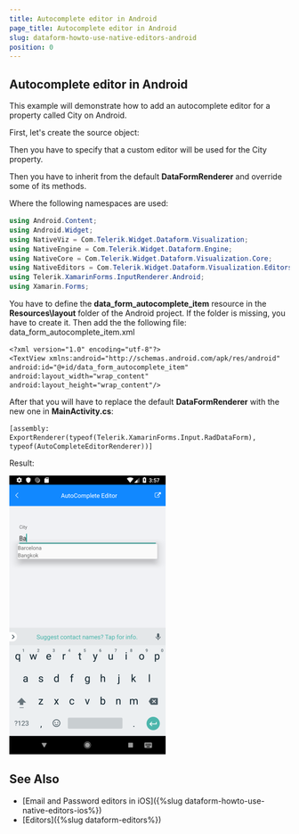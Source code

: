 ```yaml
---
title: Autocomplete editor in Android
page_title: Autocomplete editor in Android
slug: dataform-howto-use-native-editors-android
position: 0
---
```

## Autocomplete editor in Android

This example will demonstrate how to add an autocomplete editor for a property called City on Android.

First, let's create the source object:

<snippet id='dataform-howto-autocompleteeditor-source' />

Then you have to specify that a custom editor will be used for the City property.

<snippet id='dataform-howto-autocompleteeditor-csharp' />

Then you have to inherit from the default **DataFormRenderer** and override some of its methods.

<snippet id='dataform-howto-autocompleteeditorrenderer-csharp' />

Where the following namespaces are used:

```C#
using Android.Content;
using Android.Widget;
using NativeViz = Com.Telerik.Widget.Dataform.Visualization;
using NativeEngine = Com.Telerik.Widget.Dataform.Engine;
using NativeCore = Com.Telerik.Widget.Dataform.Visualization.Core;
using NativeEditors = Com.Telerik.Widget.Dataform.Visualization.Editors;
using Telerik.XamarinForms.InputRenderer.Android;
using Xamarin.Forms;
```
	
You have to define the **data\_form\_autocomplete\_item** resource in the **Resources\\layout** folder of the Android project. If the folder is missing, you have to create it. Then add the the following file: data\_form\_autocomplete\_item\.xml

```XAML
<?xml version="1.0" encoding="utf-8"?>
<TextView xmlns:android="http://schemas.android.com/apk/res/android"
android:id="@+id/data_form_autocomplete_item"
android:layout_width="wrap_content"
android:layout_height="wrap_content"/>
```

After that you will have to replace the default **DataFormRenderer** with the new one in **MainActivity.cs**:

```XAML
[assembly: ExportRenderer(typeof(Telerik.XamarinForms.Input.RadDataForm), typeof(AutoCompleteEditorRenderer))]
```

Result:

![AutoComplete Editor](images/dataform-custom-renderer-android.png)

## See Also
- [Email and Password editors in iOS]({%slug dataform-howto-use-native-editors-ios%})
- [Editors]({%slug dataform-editors%})